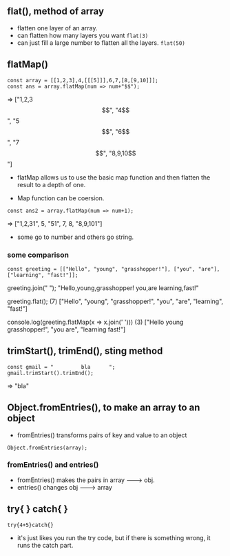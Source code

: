 ## flat(), method of array

- flatten one layer of an array.
- can flatten how many layers you want ```flat(3)```
- can just fill a large number to flatten all the layers. ```flat(50)```


## flatMap()

```
const array = [[1,2,3],4,[[[5]]],6,7,[8,[9,10]]];
const ans = array.flatMap(num => num+"$$");
```

=> ["1,2,3$$", "4$$", "5$$", "6$$", "7$$", "8,9,10$$"]

- flatMap allows us to use the basic map function and then flatten the result to  a depth of one.

- Map function can be coersion.
```
const ans2 = array.flatMap(num => num+1);
```
=> ["1,2,31", 5, "51", 7, 8, "8,9,101"]

- some go to number and others go string.

### some comparison
```
const greeting = [["Hello", "young", "grasshopper!"], ["you", "are"], ["learning", "fast!"]];
```
greeting.join(" ");
"Hello,young,grasshopper! you,are learning,fast!"

greeting.flat();
(7) ["Hello", "young", "grasshopper!", "you", "are", "learning", "fast!"]

console.log(greeting.flatMap(x => x.join(' ')))
(3) ["Hello young grasshopper!", "you are", "learning fast!"]




## trimStart(), trimEnd(), sting method
```
const gmail = "         bla      "; 
gmail.trimStart().trimEnd();
```
=> "bla"

## Object.fromEntries(), to make an array to an object
- fromEntries() transforms pairs of key and value to an object
```
Object.fromEntries(array);
```

### fromEntries() and entries()
- fromEntries() makes the pairs in array ---> obj.
- entries() changes obj ---> array

## try{  } catch{  }

```
try{4+5}catch{}
```
- it's just likes you run the try code, but if there is something wrong, it runs the catch part.




